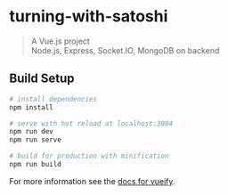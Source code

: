 # turning-with-satoshi

> A Vue.js project <br />
> Node.js, Express, Socket.IO, MongoDB on backend

## Build Setup

``` bash
# install dependencies
npm install

# serve with hot reload at localhost:3004
npm run dev
npm run serve

# build for production with minification
npm run build
```

For more information see the [docs for vueify](https://github.com/vuejs/vueify).
